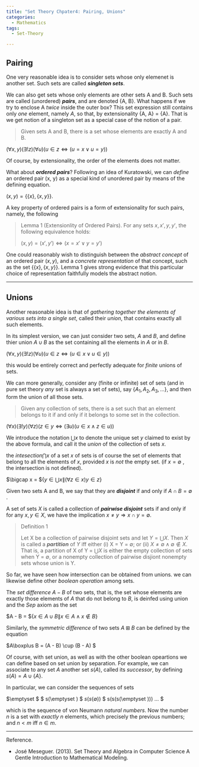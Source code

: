 ```yaml
---
title: "Set Theory Chpater4: Pairing, Unions"
categories:
  - Mathematics
tags:
  - Set-Theory

---
```


## Pairing

 One very reasonable idea is to consider sets whose only elemenet is another set. Such sets are called ***singleton sets***.

We can also get sets whose only elements are other sets A and B. Such sets are called (unordered) ***pairs***, and are denoted {A, B}. What happens if we try to enclose A *twice* inside the outer box? This set expression still contains only *one* element, namely *A*, so that, by extensionality {A, A} = {A}. That is we get notion of a singleton set as a special case of the notion of a pair.

> Given sets A and B, there is a set whose elements are exactly A and B.

$(\forall x, y)(\exists !z)(\forall u)(u\in z \Leftrightarrow (u = x \vee u = y))$

Of course, by extensionality, the order of the elements does not matter.

What about ***ordered pairs***? Following an idea of Kuratowski, we can *define* an ordered pair (x, y) as a special kind of unordered pair by means of the defining equation.

$(x, y) = \{\{x\}, \{x, y\}\}$.

A key property of ordered pairs is a form of extensionality for such pairs, namely, the following

> Lemma 1 (Extensionlity of Ordered Pairs). For any sets $x, x', y, y'$, the following equivalence holds:
>
> $(x, y) = (x', y') \Leftrightarrow (x = x' \vee y = y')$

One could reasonably wish to distinguish between the *abstract concept* of an ordered pair $(x, y)$, and a *concrete representation* of that concept, such as the set $\{\{x\}, \{x, y\}\}$. Lemma 1 gives strong evidence that this particular choice of representation faithfully models the abstract notion.

---

## Unions

Another reasonable idea is that of *gathering together the elements of various sets into a single set*, called their *union*, that contains exactly all such elements.

In its simplest version, we can just consider two sets, *A* and *B*, and define thier union $A\cup B$ as the set containing all the elements in $A$ or in $B$.

$(\forall x, y)(\exists !z)(\forall u)(u\in z \Leftrightarrow (u\in x \vee u\in y))$

this would be entirely correct and perfectly adequate for *finite* unions of sets.

We can more generally, consider any (finite or infinite) set of sets (and in pure set theory *any* set is always a set of sets), say {$A_1, A_2, A_3, …$}, and then form the union of all those sets.

> Given any collection of sets, there is a set such that an element belongs to it if and only if it belongs to some set in the collection.

$(\forall x)(\exists !y)(\forall z)(z\in y \Leftrightarrow (\exists u)(u\in x \wedge z\in u))$

We introduce the notation $\bigcup x$ to denote the unique set *y* claimed to exist by the above formula, and call it the *union* of the collection of sets *x*.

the $intesection \bigcap x$ of a set $x$ of sets is of course the set of elements that belong to all the elements of $x$, provided $x$ is *not* the empty set. (if $x = \emptyset$ , the intersection is not defined).

$\bigcap x = ${$y\in \bigcup x \| (\forall z \in x) y \in z$}

Given two sets A and B, we say that they are ***disjoint*** if and only if $A\cap B = \emptyset$ .

A set of sets $X$ is called a collection of ***pairwise disjoint*** sets if and only if for any $x, y \in X$, we have the implication $x\neq y \Rightarrow x\cap y = \emptyset$.

> Definition 1
>
> Let X be a collection of pairwise disjoint sets and let $Y = \bigcup X$. Then $X$ is called a ***partition*** of $Y$ iff either (i) X = Y = $\emptyset$; or (ii) $X\neq \emptyset \wedge \emptyset \notin X$. That is, a partition of X of Y = $\bigcup X$ is either the empty collection of sets when Y = $\emptyset$, or a nonempty collection of pairwise disjiont nonempty sets whose union is Y.



So far, we have seen how intersection can be obtained from unions. we can likewise define other *boolean operation* among sets.

The *set difference* $A-B$ of two sets, that is, the set whose elements are exactly those elements of $A$ that do not belong to $B$, is deinfed using union and the *Sep* axiom as the set

$A - B = ${$x\in A\cup B \| x\in A \wedge x\notin B$}

Similarly, the *symmetric difference* of two sets $A \boxplus B$ can be defined by the equation

$A\boxplus B = (A - B) \cup (B - A) $

Of course, with set union, as well as with the other boolean opeartions we can define based on set union by separation. For example, we can associate to any set $A$ another set $s(A)$, called its *successor*, by defining $s(A) = A \cup \{A\}$.

In particular, we can consider the sequences of sets

$\emptyset   $          $    s(\emptyset ) $          $s(s(\emptyset ))$           $     s(s(s(\emptyset ))) … $

 which is the sequence of von Neumann *natural numbers*. Now the number *n* is a set with *exactly* $n$ elements, which precisely the previous numbers; and $n < m$ iff $n\in m$.

---

Reference.

* José Meseguer. (2013). Set Theory and Algebra in Computer Science A Gentle Introduction to Mathematical Modeling.
